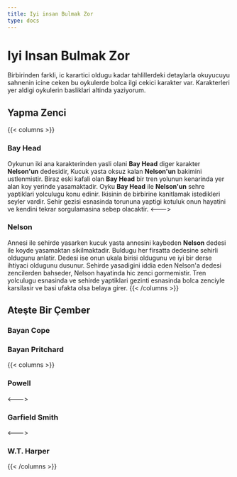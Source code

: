 ```yaml
---
title: Iyi insan Bulmak Zor
type: docs
---
```


# Iyi Insan Bulmak Zor
Birbirinden farkli, ic karartici oldugu kadar tahlillerdeki detaylarla okuyucuyu sahnenin icine ceken bu oykulerde bolca ilgi cekici karakter var. Karakterleri yer aldigi oykulerin basliklari altinda yaziyorum.

## Yapma Zenci
{{< columns >}}
### Bay Head
Oykunun iki ana karakterinden yasli olani **Bay Head** diger karakter **Nelson'un** dedesidir, Kucuk yasta oksuz kalan **Nelson'un**
bakimini ustlenmistir. Biraz eski kafali olan **Bay Head** bir tren yolunun kenarinda yer alan koy yerinde yasamaktadir. Oyku **Bay Head** ile **Nelson'un** sehre yaptiklari yolculugu konu edinir. Ikisinin de birbirine kanitlamak istedikleri seyler vardir. Sehir gezisi esnasinda torununa yaptigi kotuluk onun hayatini ve kendini tekrar sorgulamasina sebep olacaktir.
<--->
### Nelson
Annesi ile sehirde yasarken kucuk yasta annesini kaybeden **Nelson** dedesi ile koyde yasamaktan sikilmaktadir. Buldugu her firsatta dedesine sehirli oldugunu anlatir. Dedesi ise onun ukala birisi oldugunu ve iyi bir derse ihtiyaci oldugunu dusunur. Sehirde yasadigini iddia eden Nelson'a dedesi zencilerden bahseder, Nelson hayatinda hic zenci gormemistir. Tren yolculugu esnasinda ve sehirde yaptiklari gezinti esnasinda bolca zenciyle karsilasir ve basi ufakta olsa belaya girer.
{{< /columns >}}
## Ateşte Bir Çember
### Bayan Cope
### Bayan Pritchard
{{< columns >}}
### Powell 
<--->
### Garfield Smith
<--->
### W.T. Harper
{{< /columns >}}
